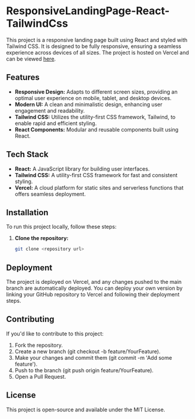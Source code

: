 # ResponsiveLandingPage-React-TailwindCss

This project is a responsive landing page built using React and styled with Tailwind CSS. It is designed to be fully responsive, ensuring a seamless experience across devices of all sizes. The project is hosted on Vercel and can be viewed [here](https://responsive-landig-page-react-tailwind-css.vercel.app/).

## Features

- **Responsive Design:** Adapts to different screen sizes, providing an optimal user experience on mobile, tablet, and desktop devices.
- **Modern UI:** A clean and minimalistic design, enhancing user engagement and readability.
- **Tailwind CSS:** Utilizes the utility-first CSS framework, Tailwind, to enable rapid and efficient styling.
- **React Components:** Modular and reusable components built using React.

## Tech Stack

- **React:** A JavaScript library for building user interfaces.
- **Tailwind CSS:** A utility-first CSS framework for fast and consistent styling.
- **Vercel:** A cloud platform for static sites and serverless functions that offers seamless deployment.

## Installation

To run this project locally, follow these steps:

1. **Clone the repository:**

   ```bash
   git clone <repository url>

## Deployment

The project is deployed on Vercel, and any changes pushed to the main branch are automatically deployed. You can deploy your own version by linking your GitHub repository to Vercel and following their deployment steps.

## Contributing

If you'd like to contribute to this project:

1. Fork the repository.
2. Create a new branch (git checkout -b feature/YourFeature).
3. Make your changes and commit them (git commit -m 'Add some feature').
4. Push to the branch (git push origin feature/YourFeature).
5. Open a Pull Request.

## License

This project is open-source and available under the MIT License.